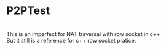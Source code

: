 # P2PTest
<br>
This is an imperfect for NAT traversal with row socket in c++
<br>
But it still is a reference for c++ row socket pratice.
<br>
